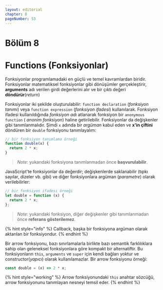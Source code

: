 ```yaml
---
layout: editorial
chapter: 8
pageNumber: 53
---
```


# Bölüm 8

# Functions (Fonksiyonlar)

Fonksiyonlar programlamadaki en güçlü ve temel kavramlardan biridir. Fonksiyonlar matematiksel fonksiyonlar gibi dönüşümler gerçekleştirir, **arguments** adı verilen girdi değerlerini alır ve bir çıktı değeri **döndürür**(_return_)&#x20;

Fonksiyonlar iki şekilde oluşturulabilir: `function declaration` (_fonksiyon tanımı_) veya `function expression` (_fonksiyon ifadesi_) kullanılarak. Fonksiyon ifadesi kullanıldığında _fonksiyon adı_ atlanarak fonksiyon bir `anonymous function` ( _anonim fonksiyon_) haline getirilebilir. Fonksiyonlar da değişkenler gibi tanımlanmalıdır. Şimdi `x` adında bir _argüman_ kabul eden ve **x'in çiftini** döndüren bir `double` fonksiyonu tanımlayalım:

```javascript
// bir fonksiyon tanımlama örneği
function double(x) {
  return 2 * x;
}
```

> _Note:_ yukarıdaki fonksiyona tanımlanmadan önce **başvurulabilir**.

JavaScript'te fonksiyonlar da değerdir; değişkenlerde saklanabilir (tıpkı sayılar, dizeler vb. gibi) ve diğer fonksiyonlara argüman (_parametre_) olarak verilebilirler:

```javascript
// bir fonksiyon ifadesi örneği
let double = function (x) {
  return 2 * x;
};
```

> _Note:_ yukarıdaki fonksiyon, diğer değişkenler gibi tanımlanmadan önce **referans gösterilemez**.

{% hint style="info" %}
&#x20;Callback, başka bir fonksiyona argüman olarak aktarılan bir fonksiyondur.
{% endhint %}

Bir arrow fonksiyonu, bazı sınırlamalarla birlikte bazı semantik farklılıklara sahip olan geleneksel fonksiyonlara göre kompakt bir alternatiftir. Bu fonksiyonların `this`, `arguments` ve `super` için kendi bağları yoktur ve constructor(_yapıcı_) olarak kullanılamazlar. Bir arrow fonksiyonu örneği:

```javascript
const double = (x) => 2 * x;
```

{% hint style="working" %}
Arrow fonksiyonundaki `this` anahtar sözcüğü, arrow fonksiyonunu tanımlayan nesneyi temsil eder.&#x20;
{% endhint %}
